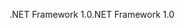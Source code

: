 <span data-ttu-id="47701-101">.NET Framework 1.0</span><span class="sxs-lookup"><span data-stu-id="47701-101">.NET Framework 1.0</span></span>
